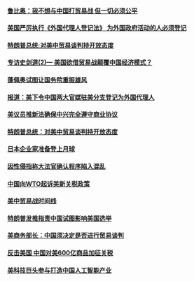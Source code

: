 #### [鲁比奥：我不想与中国打贸易战  但一切必须公平 ](../pages/zg_yre_rvq/4577722.md) 

#### [美国严厉执行《外国代理人登记法》 为外国政府活动的人必须登记](../pages/zg_yre_rvq/4577714.md) 

#### [特朗普总统:对美中贸易谈判持开放态度](../pages/zg_yre_rvq/4577303.md) 

#### [专访史剑道(2)— 美国欲借贸易战颠覆中国经济模式？](../pages/zg_yre_rvq/4577242.md) 

#### [蓬佩奥试图让国务院重振雄风](../pages/zg_yre_rvq/4577187.md) 

#### [报道：美下令中国两大官媒驻美分支登记为外国代理人](../pages/zg_yre_rvq/4577151.md) 

#### [美议员推新法确保中兴完全遵守商业协议 ](../pages/zg_yre_rvq/4576974.md) 

#### [特朗普总统：对美中贸易谈判持开放态度](../pages/zg_yre_rvq/4576916.md) 

#### [日本企业家准备登上月球](../pages/zg_yre_rvq/4576878.md) 

#### [因性侵指称大法官确认程序陷入混乱](../pages/zg_yre_rvq/4576839.md) 

#### [中国向WTO起诉美新关税政策](../pages/zg_yre_rvq/4576818.md) 

#### [美中贸易战时间线](../pages/zg_yre_rvq/4576723.md) 

#### [特朗普发推指责中国试图影响美国选举](../pages/zg_yre_rvq/4576592.md) 

#### [美商务部长：中国须决定是否进行贸易谈判](../pages/zg_yre_rvq/4576486.md) 

#### [反击美国  中国对美600亿商品加征关税](../pages/zg_yre_rvq/4576450.md) 

#### [美科技巨头参与打造中国人工智能产业](../pages/zg_yre_rvq/4576425.md) 

